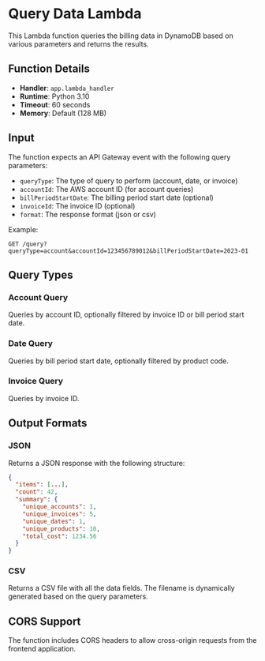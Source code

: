 # Query Data Lambda

This Lambda function queries the billing data in DynamoDB based on various parameters and returns the results.

## Function Details

- **Handler**: `app.lambda_handler`
- **Runtime**: Python 3.10
- **Timeout**: 60 seconds
- **Memory**: Default (128 MB)

## Input

The function expects an API Gateway event with the following query parameters:

- `queryType`: The type of query to perform (account, date, or invoice)
- `accountId`: The AWS account ID (for account queries)
- `billPeriodStartDate`: The billing period start date (optional)
- `invoiceId`: The invoice ID (optional)
- `format`: The response format (json or csv)

Example:
```
GET /query?queryType=account&accountId=123456789012&billPeriodStartDate=2023-01
```

## Query Types

### Account Query

Queries by account ID, optionally filtered by invoice ID or bill period start date.

### Date Query

Queries by bill period start date, optionally filtered by product code.

### Invoice Query

Queries by invoice ID.

## Output Formats

### JSON

Returns a JSON response with the following structure:

```json
{
  "items": [...],
  "count": 42,
  "summary": {
    "unique_accounts": 1,
    "unique_invoices": 5,
    "unique_dates": 1,
    "unique_products": 10,
    "total_cost": 1234.56
  }
}
```

### CSV

Returns a CSV file with all the data fields. The filename is dynamically generated based on the query parameters.

## CORS Support

The function includes CORS headers to allow cross-origin requests from the frontend application.